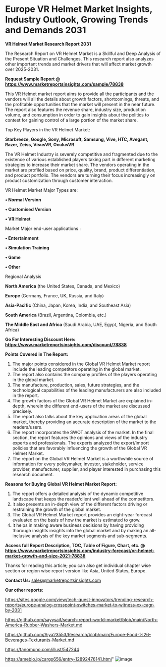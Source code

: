# Europe VR Helmet Market Insights, Industry Outlook, Growing Trends and Demands 2031

<strong>VR Helmet Market Research Report 2031</strong>

The Research Report on VR Helmet Market is a Skillful and Deep Analysis of the Present Situation and Challenges. This research report also analyzes other important trends and market drivers that will affect market growth over 2025-2031.

<strong>Request Sample Report @ <a href=https://www.marketreportsinsights.com/sample/78838>https://www.marketreportsinsights.com/sample/78838</a></strong>

This VR Helmet market report aims to provide all the participants and the vendors will all the details about growth factors, shortcomings, threats, and the profitable opportunities that the market will present in the near future. The report also features the revenue share, industry size, production volume, and consumption in order to gain insights about the politics to contest for gaining control of a large portion of the market share.

Top Key Players in the VR Helmet Market:

<strong>Starbreeze, Google, Sony, Microsoft, Samsung, Vive, HTC, Avegant, Razer, Zeiss, VisusVR, OculusVR</strong>

The VR Helmet Industry is severely competitive and fragmented due to the existence of various established players taking part in different marketing strategies to increase their market share. The vendors operating in the market are profiled based on price, quality, brand, product differentiation, and product portfolio. The vendors are turning their focus increasingly on product customization through customer interaction.

VR Helmet Market Major Types are:

<strong>• Normal Version

• Customised Version

• VR Helmet</strong>

Market Major end-user applications :

<strong>• Entertainment

• Simulation Training

• Game

• Other</strong>

Regional Analysis

</u><strong><b>North America</b></strong> (the United States, Canada, and Mexico)

<strong><b>Europe </b></strong>(Germany, France, UK, Russia, and Italy)

<strong><b>Asia-Pacific</b></strong> (China, Japan, Korea, India, and Southeast Asia)

<strong><b>South America</b></strong> (Brazil, Argentina, Colombia, etc.)

<strong><b>The Middle East and Africa</b></strong> (Saudi Arabia, UAE, Egypt, Nigeria, and South Africa)

<strong>Go For Interesting Discount Here: <a href=https://www.marketreportsinsights.com/discount/78838>https://www.marketreportsinsights.com/discount/78838</a></strong>

<strong>Points Covered in The Report:</strong>
<ol>
  <li>The major points considered in the Global VR Helmet Market report include the leading competitors operating in the global market.</li>
  <li>The report also contains the company profiles of the players operating in the global market.</li>
  <li>The manufacture, production, sales, future strategies, and the technological capabilities of the leading manufacturers are also included in the report.</li>
  <li>The growth factors of the Global VR Helmet Market are explained in-depth, wherein the different end-users of the market are discussed precisely.</li>
  <li>The report also talks about the key application areas of the global market, thereby providing an accurate description of the market to the readers/users.</li>
  <li>The report incorporates the SWOT analysis of the market. In the final section, the report features the opinions and views of the industry experts and professionals. The experts analyzed the export/import policies that are favorably influencing the growth of the Global VR Helmet Market.</li>
  <li>The report on the Global VR Helmet Market is a worthwhile source of information for every policymaker, investor, stakeholder, service provider, manufacturer, supplier, and player interested in purchasing this research document.</li>
</ol>
<strong>Reasons for Buying Global VR Helmet Market Report:</strong>

<ol>
  <li>The report offers a detailed analysis of the dynamic competitive landscape that keeps the reader/client well ahead of the competitors.</li>
  <li>It also presents an in-depth view of the different factors driving or restraining the growth of the global market.</li>
  <li>The Global VR Helmet Market report provides an eight-year forecast evaluated on the basis of how the market is estimated to grow.</li>
  <li>It helps in making aware business decisions by having providing thorough insights insights into the global market and by making an all-inclusive analysis of the key market segments and sub-segments.</li>
</ol>
<strong>Access full Report Description, TOC, Table of Figure, Chart, etc. @ <a href=https://www.marketreportsinsights.com/industry-forecast/vr-helmet-market-growth-and-size-2021-78838>https://www.marketreportsinsights.com/industry-forecast/vr-helmet-market-growth-and-size-2021-78838</a></strong>


Thanks for reading this article; you can also get individual chapter wise section or region wise report version like Asia, United States, Europe.

<strong>Contact Us:</strong>
sales@marketreportsinsights.com

<strong>Our other reports:</strong>

<a href=https://sites.google.com/view/tech-quest-innovators/trending-research-reports/europe-analog-crosspoint-switches-market-to-witness-xx-cagr-by-2031>https://sites.google.com/view/tech-quest-innovators/trending-research-reports/europe-analog-crosspoint-switches-market-to-witness-xx-cagr-by-2031</a>

<a href=https://github.com/sayysaif/search-report-world-market/blob/main/North-America-Rubber-Washers-Market.md>https://github.com/sayysaif/search-report-world-market/blob/main/North-America-Rubber-Washers-Market.md</a>

<a href=https://github.com/Siya23553/Research/blob/main/Europe-Food-%26-Beverages-Texturants-Market.md>https://github.com/Siya23553/Research/blob/main/Europe-Food-%26-Beverages-Texturants-Market.md</a>

<a href=https://tanomuno.com/illust/547244>https://tanomuno.com/illust/547244</a>

<a href=https://ameblo.jp/cargo656/entry-12892476141.html>https://ameblo.jp/cargo656/entry-12892476141.html</a>"
![image](https://github.com/user-attachments/assets/a95d5662-b4a8-4d5d-ba59-df74591f6210)
